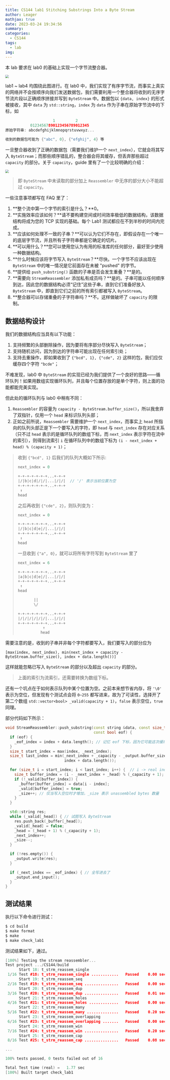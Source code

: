 ```yaml
---
title: CS144 lab1 Stitching Substrings Into a Byte Stream
author: Leager
mathjax: true
date: 2023-03-24 19:34:56
summary:
categories:
  - CS144
tags:
  - lab
img:
---
```


本 lab 要求在 lab0 的基础上实现一个字节流整合器。

<!--more-->

<img src="1.png" style="zoom:67%;" />

lab1 ~ lab4 均围绕此图进行。在 lab0 中，我们实现了有序字节流，而事实上真实的网络并不会按顺序向我们发送数据包，我们需要利用一个整合器将收到的无序字节流片段以正确顺序拼接并写到 `ByteStream` 中。数据包以 `{data, index}` 的形式被接收，其中 `data` 为 `std::string`，`index` 为 `data` 作为子串在原始字节流中的下标，如

```c++
                     1         2
           01234567890123456789012345
原始字符串: abcdefghijklmnopqrstuvwxyz...

收到的数据包可能为 {"abc", 0}, {"efghij", 4} 等
```

一旦整合器收到了正确的数据包（需要我们维护一个 `next_index`），它就会将其写入 `ByteStream`；而那些顺序错乱的，整合器会将其缓存，但丢弃那些超过 `capacity` 的部分。关于 `capacity`，guide 里有了一个比较明确的介绍：

<img src="2.png" style="zoom:67%;" />

> 即 `ByteStream` 中未读取的部分加上 `Reassembler` 中无序的部分大小不能超过 `capacity`。

一些注意事项都写在 FAQ 里了：

1. **整个流中第一个字节的索引是什么？**0。
2. **实施效率应该如何？**请不要构建空间或时间效率极低的数据结构，该数据结构将成为您的 TCP 实现的基础。每个 Lab1 测试都应在不到半秒的时间内完成。
3. **应该如何处理不一致的子串？**可以认为它们不存在，即假设存在一个唯一的底层字节流，并且所有子字符串都是它确定的切片。
4. **可以用什么？**您可以使用您认为有用的标准库的任何部分，最好至少使用一种数据结构。
5. **什么时候应该将字节写入 `ByteStream`？**尽快。一个字节不应该出现在 `ByteStream` 中的唯一情况是它前面存在未被 "pushed" 的字节。
6. **提供给 `push_substring()` 函数的子串是否会发生重叠？**是的。
7. **需要向 `StreamReassembler` 添加私有成员吗？**是的。子串可能以任何顺序到达，因此您的数据结构必须“记住”这些子串，直到它们准备好放入 `ByteStream` 中，即直到它们之前的所有索引都被写入 `ByteStream`。
8. **整合器可以存储重叠的子字符串吗？**不。这样做破坏了 `capacity` 的限制。

## 数据结构设计

我们的数据结构应当具有以下功能：

1. 支持频繁的头部删除操作，因为要将有序部分尽快写入 `ByteStream`；
2. 支持随机访问，因为到达的字符串可能出现在任何索引处；
3. 支持去重操作，即如果收到了 `{"bcd", 1}, {"cde", 2}` 这样的包，我们应仅缓存四个字符 `"bcde"`；

不难发现，lab0 中 `ByteStream` 的实现已经为我们提供了一个良好的思路——循环队列！如果用数组实现循环队列，并且每个位置存放的是单个字符，则上面的功能都能完美实现。

但此处的循环队列与 lab0 中稍有不同：

1. `Reassembler` 的容量为 `capacity - ByteStream.buffer_size()`，所以我舍弃了双指针，仅用一个 `head` 来标识队列头部；
2. 正如之前所说，`Reassembler` 需要维护一个 `next_index`，而事实上 `head` 所指向的队列头部正是下一个要写入的字符，即 `head` 与 `next_index` 存在对应关系（只不过 `head` 表示的是循环队列的数组下标，而 `next_index` 表示字符在流中的索引），则得到流索引 `i` 在循环队列中的数组下标为 `(i - next_index + head) % (capacity + 1)`；

> 收到 `{"bcd", 1}` 后我们的队列大概如下所示:
>
> ```c++
> next_index = 0
>
> +-+-+-+-+-+-+...+-+-+
> |/|b|c|d|/|/|...|/|/|  // '/' 表示当前位置为空
> +-+-+-+-+-+-+...+-+-+
>  ↑
> head
> ```
>
> 之后再收到 `{"cde", 2}`，则队列变为：
>
> ```c++
> next_index = 0
>
> +-+-+-+-+-+-+...+-+-+
> |/|b|c|d|e|/|...|/|/|
> +-+-+-+-+-+-+...+-+-+
>  ↑
> head
> ```
>
> 一旦收到 `{"a", 0}`，就可以将所有字符写到 `ByteStream` 里了
>
> ```c++
> next_index = 6
>
> +-+-+-+-+-+-+...+-+-+
> |a|b|c|d|e|/|...|/|/|
> +-+-+-+-+-+-+...+-+-+
>  ↑
> head
>
>        ||
>        \/
>
> +-+-+-+-+-+-+...+-+-+
> |/|/|/|/|/|/|...|/|/|
> +-+-+-+-+-+-+...+-+-+
>            ↑
>           head
> ```

需要注意的是，收到的子串并非每个字符都要写入，我们要写入的部分应为

`[max(index, next_index), min(next_index + capacity - ByteStream.buffer_size(), index + data.length())]`

这样就能忽略已写入 `ByteStream` 的部分以及超出 `capacity` 的部分。

> 上面的索引为流索引，还需要转换为数组下标。

还有一个坑点在于如何表示队列中某个位置为空。之前本来想节省内存，将 `'\0'` 表示为空位，但发现有个测试点会将 `0~255` 都写进来，故为了可读性，选择开了第二个数组 `std::vector<bool> _valid(capacity + 1)`，`false` 表示空位，`true` 同理。

部分代码如下所示：

```c++
void StreamReassembler::push_substring(const string &data, const size_t index,
                                       const bool eof) {
  if (eof) {
    _eof_index = index + data.length(); // 记忆 eof 下标，因为它可能这次缓存在 Reassembler 中，之后才写入
  }
  size_t start_index = max(index, _next_index);
  size_t last_index = min(_next_index + _capacity - _output.buffer_size(),
                          index + data.length());

  for (size_t i = start_index; i < last_index; i++) {  // i -> real index
    size_t buffer_index = (i - _next_index + _head) % (_capacity + 1);
    if (!_valid[buffer_index]) {
      _buffer[buffer_index] = data[i - index];
      _valid[buffer_index] = true;
      _size++; // 仅当写入空位时才增加，_size 表示 unassembled bytes 数量
    }
  }

  std::string res;
  while (_valid[_head]) { // 试图写入 ByteStream
    res.push_back(_buffer[_head]);
    _valid[_head] = false;
    _head = (_head + 1) % (_capacity + 1);
    _next_index++;
    _size--;
  }

  if (!res.empty()) {
    _output.write(res);
  }

  if (_next_index == _eof_index) { // 全写进去了
    _output.end_input();
  }
}
```

## 测试结果

执行以下命令进行测试：

```bash
$ cd build
$ make format
$ make
$ make check_lab1
```

测试结果如下，通过。

```c++
[100%] Testing the stream reassembler...
Test project .../CS144/build
      Start 18: t_strm_reassem_single
 1/16 Test #18: t_strm_reassem_single ............   Passed    0.00 sec
      Start 19: t_strm_reassem_seq
 2/16 Test #19: t_strm_reassem_seq ...............   Passed    0.00 sec
      Start 20: t_strm_reassem_dup
 3/16 Test #20: t_strm_reassem_dup ...............   Passed    0.01 sec
      Start 21: t_strm_reassem_holes
 4/16 Test #21: t_strm_reassem_holes .............   Passed    0.00 sec
      Start 22: t_strm_reassem_many
 5/16 Test #22: t_strm_reassem_many ..............   Passed    0.20 sec
      Start 23: t_strm_reassem_overlapping
 6/16 Test #23: t_strm_reassem_overlapping .......   Passed    0.00 sec
      Start 24: t_strm_reassem_win
 7/16 Test #24: t_strm_reassem_win ...............   Passed    0.20 sec
      Start 25: t_strm_reassem_cap
 8/16 Test #25: t_strm_reassem_cap ...............   Passed    0.08 sec

...

100% tests passed, 0 tests failed out of 16

Total Test time (real) =   1.77 sec
[100%] Built target check_lab1
```